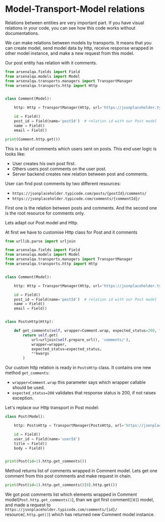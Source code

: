 Model-Transport-Model relations
================================

Relations between entities are very important part. If you have visual relations in your code, you can see how this code
works without documentations.

We can make relations between models by transports. It means that you can create model, send model data by http, receive
response wrapped in other model instance, and make a new request from this model.

Our post entity has relation with it comments.

``` python
from arsenalqa.fields import Field
from arsenalqa.models import Model
from arsenalqa.transports.managers import TransportManager
from arsenalqa.transports.http import Http


class Comment(Model):

    http: Http = TransportManager(Http, url='https://jsonplaceholder.typicode.com/comments/{id}/')

    id = Field()
    post_id = Field(name='postId')  # relation id with our Post model
    name = Field()
    email = Field()

print(Comment.http.get())
```
This is a list of comments which users sent on posts. This end user logic is looks like:

- User creates his own post first.
- Others users post comments on the user post.
- Server backend creates new relation between post and comments.

User can find post comments by two different resources:
- `https://jsonplaceholder.typicode.com/posts/{postId}/comments/`
- `https://jsonplaceholder.typicode.com/comments/{commentId}/`

First one is the relation between posts and comments. And the second one is the root resource for comments only.

Lets adapt our Post model and Http.

At first we have to customise Http class for Post and it comments

``` python
from urllib.parse import urljoin

from arsenalqa.fields import Field
from arsenalqa.models import Model
from arsenalqa.transports.managers import TransportManager
from arsenalqa.transports.http import Http


class Comment(Model):

    http: Http = TransportManager(Http, url='https://jsonplaceholder.typicode.com/comments/{id}/')

    id = Field()
    post_id = Field(name='postId')  # relation id with our Post model
    name = Field()
    email = Field()


class PostsHttp(Http):

    def get_comments(self, wrapper=Comment.wrap, expected_status=200, **kwargs):
        return self.get(
            url=urljoin(self.prepare_url(), 'comments/'),
            wrapper=wrapper,
            expected_status=expected_status,
            **kwargs
        )
```
Our custom http relation is ready in `PostsHttp` class. It contains one new method `get_comments`:

- `wrapper=Comment.wrap` this parameter says which wrapper callable should be used.
- `expected_status=200` validates that response status is 200, if not raises exception.

Let's replace our Http transport in Post model:

```python
class Post(Model):

    http: PostsHttp = TransportManager(PostsHttp, url='https://jsonplaceholder.typicode.com/posts/{id}/')

    id = Field()
    user_id = Field(name='userId')
    title = Field()
    body = Field()


print(Post(id=1).http.get_comments())
```

Method returns list of comments wrapped in Comment model. Lets get one comment from this post comments and make request in chain.

``` python
print(Post(id=1).http.get_comments()[0].http.get())
```
We got post comments list which elements wrapped in Comment model(`Post.http.get_comments()`), than we got first comment(`[0]`) model,
and made a request to `https://jsonplaceholder.typicode.com/comments/{id}/` resource(`.http.get()`) which has returned new Comment model instance.

